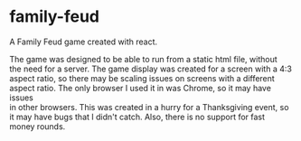 # family-feud
A Family Feud game created with react.  

The game was designed to be able to run from a static html file, without  
the need for a server. The game display was created for a screen with a 4:3  
aspect ratio, so there may be scaling issues on screens with a different  
aspect ratio. The only browser I used it in was Chrome, so it may have issues  
in other browsers. This was created in a hurry for a Thanksgiving event, so  
it may have bugs that I didn't catch. Also, there is no support for fast  
money rounds.
